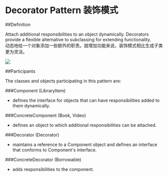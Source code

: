 # Decorator Pattern 装饰模式
##Definition

Attach additional responsibilities to an object dynamically. Decorators provide a flexible alternative to subclassing for extending functionality.
<br>动态地给一个对象添加一些额外的职责。就增加功能来说，装饰模式相比生成子类更为灵活。

![](https://github.com/QianMo/Unity-Design-Pattern/blob/master/UML_Picture/decorator.gif)


##Participants

The classes and objects participating in this pattern are:

###Component   (LibraryItem)
* defines the interface for objects that can have responsibilities added to them dynamically.

###ConcreteComponent   (Book, Video)
* defines an object to which additional responsibilities can be attached.

###Decorator   (Decorator)
* maintains a reference to a Component object and defines an interface that conforms to Component's interface.

###ConcreteDecorator   (Borrowable)
* adds responsibilities to the component.

